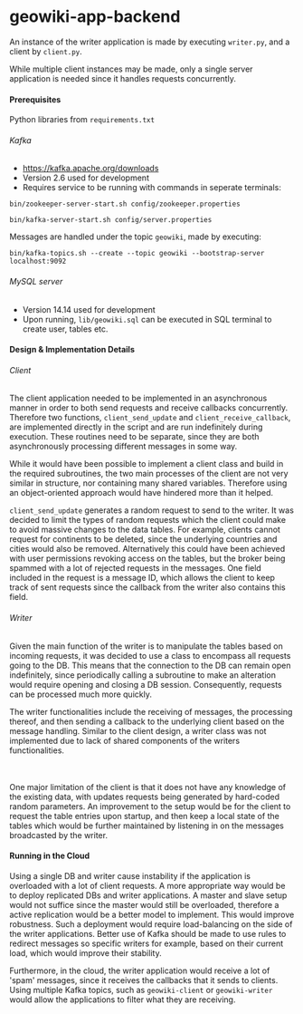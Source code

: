 # geowiki-app-backend

An instance of the writer application is made by executing ```writer.py```, and a client by ```client.py```. 

While multiple client instances may be made, only a single server application is needed since it handles requests concurrently.

#### Prerequisites

Python libraries from ```requirements.txt```

###### Kafka 
* https://kafka.apache.org/downloads 
* Version 2.6 used for development
* Requires service to be running with commands in seperate terminals: 

```
bin/zookeeper-server-start.sh config/zookeeper.properties

bin/kafka-server-start.sh config/server.properties
```

Messages are handled under the topic ```geowiki```, made by executing:
```
bin/kafka-topics.sh --create --topic geowiki --bootstrap-server localhost:9092
```

###### MySQL server 
* Version 14.14 used for development
* Upon running, ```lib/geowiki.sql``` can be executed in SQL terminal to create user, tables etc.


#### Design & Implementation Details

###### Client
The client application needed to be implemented in an asynchronous manner in order to both send requests and 
receive callbacks concurrently. Therefore two functions, ```client_send_update``` and ```client_receive_callback```,
are implemented directly in the script and are run indefinitely during execution. These routines need to be separate, since they are both asynchronously processing different messages in some way. 

While it would have been possible to implement a client class and build in the required subroutines, the two main processes of the client are not
very similar in structure, nor containing many shared variables. Therefore using an object-oriented approach would have
hindered more than it helped.

```client_send_update``` generates a random request to send to the writer. It was decided to limit the types of random requests which the
client could make to avoid massive changes to the data tables. For example, clients cannot request for continents to be deleted, since the
underlying countries and cities would also be removed. Alternatively this could have been achieved with user permissions revoking access 
on the tables, but the broker being spammed with a lot of rejected requests in the messages. One field
included in the request is a message ID, which allows the client to keep track of sent requests since the callback
from the writer also contains this field.

###### Writer
Given the main function of the writer is to manipulate the tables based on incoming requests, it was decided to use a class to 
encompass all requests going to the DB. This means that the connection to the DB can remain open indefinitely, since periodically
calling a subroutine to make an alteration would require opening and closing a DB session. Consequently, requests can be processed much more quickly.

The writer functionalities include the receiving of messages, the processing thereof, and then sending a callback to the underlying client based on the message handling.
Similar to the client design, a writer class was not implemented due to lack of shared components of the writers functionalities.

\
\
One major limitation of the client is that it does not have any knowledge of the existing data, with updates requests being generated
by hard-coded random parameters. An improvement to the setup would be for the client to request the table entries upon startup, and
then keep a local state of the tables which would be further maintained by listening in on the messages broadcasted by the writer.


#### Running in the Cloud
Using a single DB and writer cause instability if the application is overloaded with a lot of client requests. A more appropriate way would be to deploy replicated DBs
and writer applications. A master and slave setup would not suffice since the master would still be overloaded, therefore
a active replication would be a better model to implement. This would improve robustness. Such a deployment would require load-balancing on the side of
the writer applications. Better use of Kafka should be made to use rules to redirect messages so specific writers for example, based on their current load,
which would improve their stability.

Furthermore, in the cloud, the writer application would receive a lot of 'spam' messages, since it receives the callbacks that it sends to clients. Using 
multiple Kafka topics, such as ```geowiki-client``` or ```geowiki-writer``` would allow the applications to filter what they are receiving.